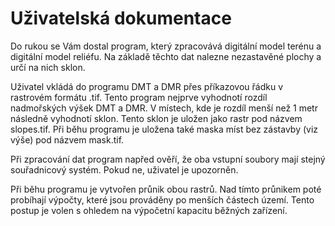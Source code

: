 # Uživatelská dokumentace

<p>Do rukou se Vám dostal program, který zpracovává digitální model terénu a digitální model reliéfu. Na základě těchto dat nalezne nezastavěné plochy a určí na nich 
  sklon.
  
  Uživatel vkládá do programu DMT a DMR přes příkazovou řádku v rastrovém formátu .tif.
  Tento program nejprve vyhodnotí rozdíl nadmořských výšek DMT a DMR. V místech, kde je rozdíl menší než 1 metr následně vyhodnotí sklon. Tento sklon je uložen jako rastr
  pod názvem slopes.tif.
  Při běhu programu je uložena také maska míst bez zástavby (viz výše) pod názvem mask.tif.
  
  Při zpracování dat program napřed ověří, že oba vstupní soubory mají stejný souřadnicový systém. Pokud ne, uživatel je upozorněn.
  
  Při běhu programu je vytvořen průnik obou rastrů. Nad tímto průnikem poté probíhají výpočty, které jsou prováděny po menších částech území. Tento postup je volen s ohledem na výpočetní kapacitu běžných zařízení.
